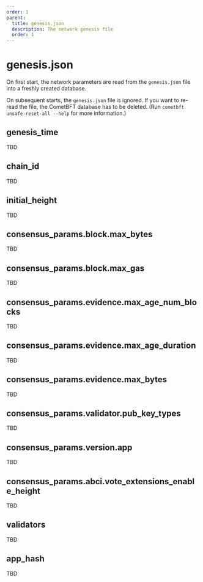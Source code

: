 ```yaml
---
order: 1
parent:
  title: genesis.json
  description: The network genesis file
  order: 1
---
```

# genesis.json
On first start, the network parameters are read from the `genesis.json` file into a freshly created database.

On subsequent starts, the `genesis.json` file is ignored. If you want to re-read the file, the CometBFT database has
to be deleted. (Run `cometbft unsafe-reset-all --help` for more information.)

## genesis_time
TBD

## chain_id
TBD

## initial_height
TBD

## consensus_params.block.max_bytes
TBD

## consensus_params.block.max_gas
TBD

## consensus_params.evidence.max_age_num_blocks
TBD

## consensus_params.evidence.max_age_duration
TBD

## consensus_params.evidence.max_bytes
TBD

## consensus_params.validator.pub_key_types
TBD

## consensus_params.version.app
TBD

## consensus_params.abci.vote_extensions_enable_height
TBD

## validators
TBD

## app_hash
TBD
